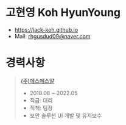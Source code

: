 # 고현영 Koh HyunYoung  
* https://jack-koh.github.io  
* Mail: rhgusdud09@naver.com  

# 경력사항  
> [(주)에스에스알](http://www.ssrinc.co.kr)  
> * 2018.08 ~ 2022.05  
> * 직급: 대리  
> * 직책: 팀장  
> * 보안 솔루션 UI 개발 및 유지보수  
